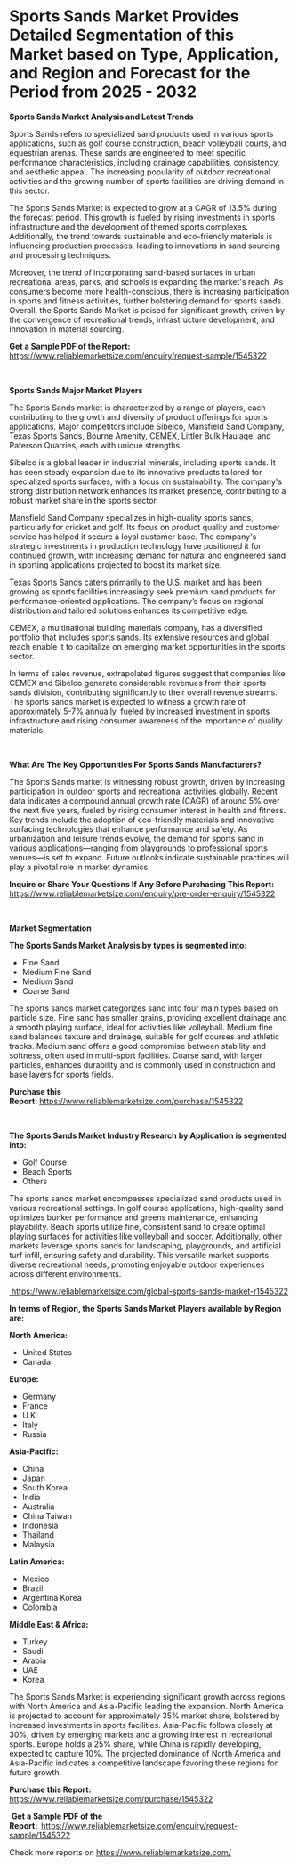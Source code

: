 <p><h1>Sports Sands Market Provides Detailed Segmentation of this Market based on Type, Application, and Region and Forecast for the Period from 2025 - 2032</h1></p><p><strong>Sports Sands Market Analysis and Latest Trends</strong></p>
<p><p>Sports Sands refers to specialized sand products used in various sports applications, such as golf course construction, beach volleyball courts, and equestrian arenas. These sands are engineered to meet specific performance characteristics, including drainage capabilities, consistency, and aesthetic appeal. The increasing popularity of outdoor recreational activities and the growing number of sports facilities are driving demand in this sector.</p><p>The Sports Sands Market is expected to grow at a CAGR of 13.5% during the forecast period. This growth is fueled by rising investments in sports infrastructure and the development of themed sports complexes. Additionally, the trend towards sustainable and eco-friendly materials is influencing production processes, leading to innovations in sand sourcing and processing techniques.</p><p>Moreover, the trend of incorporating sand-based surfaces in urban recreational areas, parks, and schools is expanding the market's reach. As consumers become more health-conscious, there is increasing participation in sports and fitness activities, further bolstering demand for sports sands. Overall, the Sports Sands Market is poised for significant growth, driven by the convergence of recreational trends, infrastructure development, and innovation in material sourcing.</p></p>
<p><strong>Get a Sample PDF of the Report:&nbsp;</strong> <a href="https://www.reliablemarketsize.com/enquiry/request-sample/1545322?utm_campaign=2230&utm_medium=2&utm_source=Github&utm_content=ia&utm_term=02022025&utm_id=sports-sands">https://www.reliablemarketsize.com/enquiry/request-sample/1545322</a></p>
<p>&nbsp;</p>
<p><strong>Sports Sands Major Market Players</strong></p>
<p><p>The Sports Sands market is characterized by a range of players, each contributing to the growth and diversity of product offerings for sports applications. Major competitors include Sibelco, Mansfield Sand Company, Texas Sports Sands, Bourne Amenity, CEMEX, Littler Bulk Haulage, and Paterson Quarries, each with unique strengths.</p><p>Sibelco is a global leader in industrial minerals, including sports sands. It has seen steady expansion due to its innovative products tailored for specialized sports surfaces, with a focus on sustainability. The company's strong distribution network enhances its market presence, contributing to a robust market share in the sports sector.</p><p>Mansfield Sand Company specializes in high-quality sports sands, particularly for cricket and golf. Its focus on product quality and customer service has helped it secure a loyal customer base. The company's strategic investments in production technology have positioned it for continued growth, with increasing demand for natural and engineered sand in sporting applications projected to boost its market size.</p><p>Texas Sports Sands caters primarily to the U.S. market and has been growing as sports facilities increasingly seek premium sand products for performance-oriented applications. The company’s focus on regional distribution and tailored solutions enhances its competitive edge.</p><p>CEMEX, a multinational building materials company, has a diversified portfolio that includes sports sands. Its extensive resources and global reach enable it to capitalize on emerging market opportunities in the sports sector.</p><p>In terms of sales revenue, extrapolated figures suggest that companies like CEMEX and Sibelco generate considerable revenues from their sports sands division, contributing significantly to their overall revenue streams. The sports sands market is expected to witness a growth rate of approximately 5-7% annually, fueled by increased investment in sports infrastructure and rising consumer awareness of the importance of quality materials.</p></p>
<p>&nbsp;</p>
<p><strong>What Are The Key Opportunities For Sports Sands Manufacturers?</strong></p>
<p><p>The Sports Sands market is witnessing robust growth, driven by increasing participation in outdoor sports and recreational activities globally. Recent data indicates a compound annual growth rate (CAGR) of around 5% over the next five years, fueled by rising consumer interest in health and fitness. Key trends include the adoption of eco-friendly materials and innovative surfacing technologies that enhance performance and safety. As urbanization and leisure trends evolve, the demand for sports sand in various applications—ranging from playgrounds to professional sports venues—is set to expand. Future outlooks indicate sustainable practices will play a pivotal role in market dynamics.</p></p>
<p><strong>Inquire or Share Your Questions If Any Before Purchasing This Report:</strong> <a href="https://www.reliablemarketsize.com/enquiry/pre-order-enquiry/1545322?utm_campaign=2230&utm_medium=2&utm_source=Github&utm_content=ia&utm_term=02022025&utm_id=sports-sands">https://www.reliablemarketsize.com/enquiry/pre-order-enquiry/1545322</a></p>
<p>&nbsp;</p>
<p><strong>Market Segmentation</strong></p>
<p><strong>The Sports Sands Market Analysis by types is segmented into:</strong></p>
<p><ul><li>Fine Sand</li><li>Medium Fine Sand</li><li>Medium Sand</li><li>Coarse Sand</li></ul></p>
<p><p>The sports sands market categorizes sand into four main types based on particle size. Fine sand has smaller grains, providing excellent drainage and a smooth playing surface, ideal for activities like volleyball. Medium fine sand balances texture and drainage, suitable for golf courses and athletic tracks. Medium sand offers a good compromise between stability and softness, often used in multi-sport facilities. Coarse sand, with larger particles, enhances durability and is commonly used in construction and base layers for sports fields.</p></p>
<p><strong>Purchase this Report:&nbsp;</strong><a href="https://www.reliablemarketsize.com/purchase/1545322?utm_campaign=2230&utm_medium=2&utm_source=Github&utm_content=ia&utm_term=02022025&utm_id=sports-sands">https://www.reliablemarketsize.com/purchase/1545322</a></p>
<p>&nbsp;</p>
<p><strong>The Sports Sands Market Industry Research by Application is segmented into:</strong></p>
<p><ul><li>Golf Course</li><li>Beach Sports</li><li>Others</li></ul></p>
<p><p>The sports sands market encompasses specialized sand products used in various recreational settings. In golf course applications, high-quality sand optimizes bunker performance and greens maintenance, enhancing playability. Beach sports utilize fine, consistent sand to create optimal playing surfaces for activities like volleyball and soccer. Additionally, other markets leverage sports sands for landscaping, playgrounds, and artificial turf infill, ensuring safety and durability. This versatile market supports diverse recreational needs, promoting enjoyable outdoor experiences across different environments.</p></p>
<p><a href="https://www.reliablemarketsize.com/global-sports-sands-market-r1545322?utm_campaign=2230&utm_medium=2&utm_source=Github&utm_content=ia&utm_term=02022025&utm_id=sports-sands">&nbsp;https://www.reliablemarketsize.com/global-sports-sands-market-r1545322</a></p>
<p><strong>In terms of Region, the Sports Sands Market Players available by Region are:</strong></p>
<p>
    <p> <strong> North America: </strong>
        <ul>
            <li>United States</li>
            <li>Canada</li>
        </ul>
        </p> 
    <p> <strong> Europe: </strong>
        <ul>
            <li>Germany</li>
            <li>France</li>
            <li>U.K.</li>
            <li>Italy</li>
            <li>Russia</li>
        </ul>
        </p> 
    <p> <strong> Asia-Pacific: </strong>
        <ul>
            <li>China</li>
            <li>Japan</li>
            <li>South Korea</li>
            <li>India</li>
            <li>Australia</li>
            <li>China Taiwan</li>
            <li>Indonesia</li>
            <li>Thailand</li>
            <li>Malaysia</li>
        </ul>
        </p> 
    <p> <strong> Latin America: </strong>
        <ul>
            <li>Mexico</li>
            <li>Brazil</li>
            <li>Argentina Korea</li>
            <li>Colombia</li>
        </ul>
        </p> 
    <p> <strong> Middle East & Africa: </strong>
        <ul>
            <li>Turkey</li>
            <li>Saudi</li>
            <li>Arabia</li>
            <li>UAE</li>
            <li>Korea</li>
        </ul>
    </p>
    </p>
<p><p>The Sports Sands Market is experiencing significant growth across regions, with North America and Asia-Pacific leading the expansion. North America is projected to account for approximately 35% market share, bolstered by increased investments in sports facilities. Asia-Pacific follows closely at 30%, driven by emerging markets and a growing interest in recreational sports. Europe holds a 25% share, while China is rapidly developing, expected to capture 10%. The projected dominance of North America and Asia-Pacific indicates a competitive landscape favoring these regions for future growth.</p></p>
<p><strong>Purchase this Report: </strong><a href="https://www.reliablemarketsize.com/purchase/1545322?utm_campaign=2230&utm_medium=2&utm_source=Github&utm_content=ia&utm_term=02022025&utm_id=sports-sands">https://www.reliablemarketsize.com/purchase/1545322</a></p>
<p>&nbsp;<strong>Get a Sample PDF of the Report:&nbsp;&nbsp;</strong><a href="https://www.reliablemarketsize.com/enquiry/request-sample/1545322?utm_campaign=2230&utm_medium=2&utm_source=Github&utm_content=ia&utm_term=02022025&utm_id=sports-sands">https://www.reliablemarketsize.com/enquiry/request-sample/1545322</a></p>
<p><strong></strong></p>
<p>Check more reports on <a href="https://www.reliablemarketsize.com/?utm_campaign=2230&utm_medium=2&utm_source=Github&utm_content=ia&utm_term=02022025&utm_id=sports-sands">https://www.reliablemarketsize.com/</a></p>